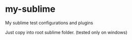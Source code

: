 # my-sublime
My sublime test configurations and plugins

Just copy into root sublime folder. (tested only on windows)

